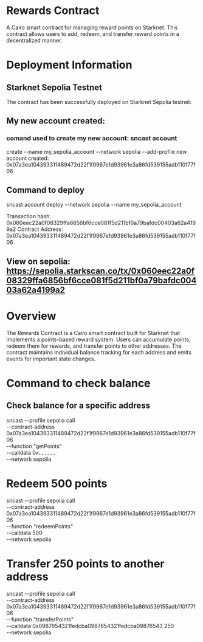# Rewards Contract
A Cairo smart contract for managing reward points on Starknet. This contract allows users to add, redeem, and transfer reward points in a decentralized manner.

# Deployment Information
## Starknet Sepolia Testnet
The contract has been successfully deployed on Starknet Sepolia testnet:

## My new account created:
### comand used to create my new account: sncast account
 create --name my_sepolia_account --network sepolia --add-profile
new account created: 0x07a3ea104393311489472d22f1f9967e1d93961e3a86fd539155adb110f77f06

## Command to deploy
sncast account deploy --network sepolia --name my_sepolia_account

Transaction hash: 0x060eec22a0f08329ffa6856bf6cce081f5d211bf0a79bafdc00403a62a4199a2
Contract Address: 0x07a3ea104393311489472d22f1f9967e1d93961e3a86fd539155adb110f77f06

## View on sepolia: https://sepolia.starkscan.co/tx/0x060eec22a0f08329ffa6856bf6cce081f5d211bf0a79bafdc00403a62a4199a2

# Overview
The Rewards Contract is a Cairo smart contract built for Starknet that implements a points-based reward system. Users can accumulate points, redeem them for rewards, and transfer points to other addresses. The contract maintains individual balance tracking for each address and emits events for important state changes.

# Command to check balance
## Check balance for a specific address
sncast --profile sepolia call \
  --contract-address 0x07a3ea104393311489472d22f1f9967e1d93961e3a86fd539155adb110f77f06 \
  --function "getPoints" \
  --calldata 0x........... \
  --network sepolia

  # Redeem 500 points
sncast --profile sepolia call \
  --contract-address 0x07a3ea104393311489472d22f1f9967e1d93961e3a86fd539155adb110f77f06 \
  --function "redeemPoints" \
  --calldata 500 \
  --network sepolia

  # Transfer 250 points to another address
sncast --profile sepolia call \
  --contract-address 0x07a3ea104393311489472d22f1f9967e1d93961e3a86fd539155adb110f77f06 \
  --function "transferPoints" \
  --calldata 0x0987654321fedcba0987654321fedcba09876543 250 \
  --network sepolia